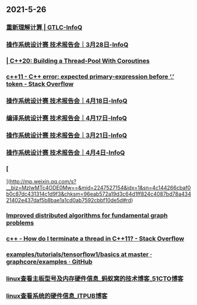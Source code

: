
## 2021-5-26

### [重新理解计算 | GTLC-InfoQ](https://www.infoq.cn/video/9qofZoXLgB3d6i2Dx9UI)

### [操作系统设计赛 技术报告会｜3月28日-InfoQ](https://www.infoq.cn/video/xr9S9b6V1Zw0xaOAKsxL)

### [  | C++20: Building a Thread-Pool With Coroutines ](https://blog.eiler.eu/posts/20210512/)

### [c++11 - C++ error: expected primary-expression before ‘.’ token - Stack Overflow](https://stackoverflow.com/questions/11395280/c-error-expected-primary-expression-before-token)

### [操作系统设计赛 技术报告会｜4月18日-InfoQ](https://www.infoq.cn/video/TWcumh0ur0sgLMAQKFpG)

### [编译系统设计赛 技术报告会｜4月17日-InfoQ](https://www.infoq.cn/video/K89OsI5uY7qX3JEH1h6y)

### [操作系统设计赛 技术报告会｜3月21日-InfoQ](https://www.infoq.cn/video/uAjJyiT6dHCxHv9d8Bfj)

### [操作系统设计赛 技术报告会｜4月4日-InfoQ](https://www.infoq.cn/video/2p27sf01UblxojNL8rTy)

### [
](http://mp.weixin.qq.com/s?__biz=MzIwMTc4ODE0Mw==&mid=2247527154&idx=1&sn=4c144266cbaf0b0c87dc431314c1d9f3&chksm=96eab572a19d3c64d1ff824c4087bd78a43421402e437daf5b8bae1a1cd0ab7592cbbf10de5d#rd)

### [Improved distributed algorithms for fundamental graph problems](https://dspace.mit.edu/handle/1721.1/109000)

### [c++ - How do I terminate a thread in C++11? - Stack Overflow](https://stackoverflow.com/questions/12207684/how-do-i-terminate-a-thread-in-c11)

### [examples/tutorials/tensorflow1/basics at master · graphcore/examples · GitHub](https://github.com/graphcore/examples/tree/master/tutorials/tensorflow1/basics)

### [linux查看主板型号及内存硬件信息_蚂蚁窝的技术博客_51CTO博客](https://blog.51cto.com/feihan21/1174677)

### [linux查看系统的硬件信息_ITPUB博客](http://blog.itpub.net/26250550/viewspace-1119572/)